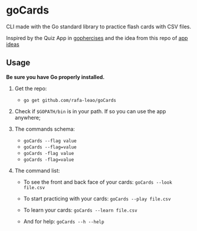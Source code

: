 # goCards

CLI made with the Go standard library to practice flash cards with CSV files.

Inspired by the Quiz App in [gophercises](https://gophercises.com/) and the idea from this repo of [app ideas](https://github.com/florinpop17/app-ideas/blob/master/Projects/FlashCards-App.md)

## Usage

**Be sure you have Go properly installed.**

1. Get the repo:

    - ```go get github.com/rafa-leao/goCards```

2. Check if ```$GOPATH/bin``` is in your path. If so you can use the app anywhere;
    
3. The commands schema:

    - ``` goCards --flag value ```
    - ``` goCards --flag=value ```
    - ``` goCards -flag value ```
    - ``` goCards -flag=value ```
 
4. The command list: 

    - To see the front and back face of your cards: ``` goCards --look file.csv ```      
    - To start practicing with your cards: ``` goCards --play file.csv ```
    - To learn your cards: ``` goCards --learn file.csv ```
    
    - And for help: ``` goCards --h --help ```
 
